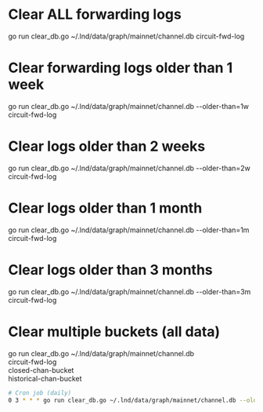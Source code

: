# Clear ALL forwarding logs
go run clear_db.go ~/.lnd/data/graph/mainnet/channel.db circuit-fwd-log

# Clear forwarding logs older than 1 week
go run clear_db.go ~/.lnd/data/graph/mainnet/channel.db --older-than=1w circuit-fwd-log

# Clear logs older than 2 weeks
go run clear_db.go ~/.lnd/data/graph/mainnet/channel.db --older-than=2w circuit-fwd-log

# Clear logs older than 1 month
go run clear_db.go ~/.lnd/data/graph/mainnet/channel.db --older-than=1m circuit-fwd-log

# Clear logs older than 3 months
go run clear_db.go ~/.lnd/data/graph/mainnet/channel.db --older-than=3m circuit-fwd-log

# Clear multiple buckets (all data)
go run clear_db.go ~/.lnd/data/graph/mainnet/channel.db \
    circuit-fwd-log \
    closed-chan-bucket \
    historical-chan-bucket

```bash
# Cron job (daily)
0 3 * * * go run clear_db.go ~/.lnd/data/graph/mainnet/channel.db --older-than=1d circuit-fwd-log closed-chan-bucket
```

